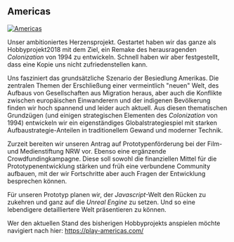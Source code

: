 ## Americas

[![Americas](https://res.cloudinary.com/kritoandthestoker/image/upload/c_limit,h_400,w_800/v1530205259/Title_01.jpg)](https://play-americas.com/)

Unser ambitioniertes Herzensprojekt. Gestartet haben wir das ganze als Hobbyprojekt2018 mit dem Ziel, ein Remake des herausragenden *Colonization* von 1994 zu entwickeln. Schnell haben wir aber festgestellt, dass eine Kopie uns nicht zufriedenstellen kann.

Uns fasziniert das grundsätzliche Szenario der Besiedlung Amerikas. Die zentralen Themen der Erschließung einer vermeintlich "neuen" Welt, des Aufbaus von Gesellschaften aus Migration heraus, aber auch die Konflikte zwischen europäischen Einwanderern und der indigenen Bevölkerung finden wir hoch spannend und leider auch aktuell. Aus diesen thematischen Grundzügen (und einigen strategischen Elementen des *Colonization* von 1994) entwickeln wir ein eigenständiges Globalstrategiespiel mit starken Aufbaustrategie-Anteilen in traditionellem Gewand und moderner Technik.

Zurzeit bereiten wir unseren Antrag auf Prototypenförderung bei der Film- und Medienstiftung NRW vor. Ebenso eine ergänzende Crowdfundingkampagne. Diese soll sowohl die finanziellen Mittel für die Prototypenentwicklung stärken und früh eine verbundene Community aufbauen, mit der wir Fortschritte aber auch Fragen der Entwicklung besprechen können.

Für unseren Prototyp planen wir, der *Javascript*-Welt den Rücken zu zukehren und ganz auf die *Unreal Engine* zu setzen. Und so eine lebendigere detailliertere Welt präsentieren zu können.

Wer den aktuellen Stand des bisherigen Hobbyprojekts anspielen möchte navigiert nach hier: <https://play-americas.com/>

